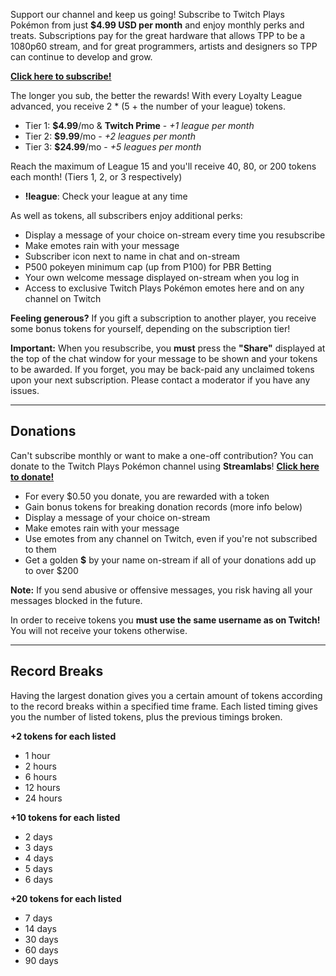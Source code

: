 Support our channel and keep us going! Subscribe to Twitch Plays Pokémon from just **$4.99 USD per month** and enjoy monthly perks and treats.
Subscriptions pay for the great hardware that allows TPP to be a 1080p60 stream, and for great programmers, artists and designers so TPP can continue to develop and grow.

[**Click here to subscribe!**](https://www.twitch.tv/subs/twitchplayspokemon)

The longer you sub, the better the rewards! With every Loyalty League advanced, you receive 2 * (5 + the number of your league) tokens.

- Tier 1: **$4.99**/mo & **Twitch Prime** - *+1 league per month*
- Tier 2: **$9.99**/mo - *+2 leagues per month*
- Tier 3: **$24.99**/mo - *+5 leagues per month*

Reach the maximum of League 15 and you'll receive 40, 80, or 200 tokens each month! (Tiers 1, 2, or 3 respectively)

- **!league**: Check your league at any time

As well as tokens, all subscribers enjoy additional perks:

- Display a message of your choice on-stream every time you resubscribe
- Make emotes rain with your message
- Subscriber icon next to name in chat and on-stream
- P500 pokeyen minimum cap \(up from P100\) for PBR Betting
- Your own welcome message displayed on-stream when you log in
- Access to exclusive Twitch Plays Pokémon emotes here and on any channel on Twitch

**Feeling generous?** If you gift a subscription to another player, you receive some bonus tokens for yourself, depending on the subscription tier!

**Important:** When you resubscribe, you **must** press the **"Share"** displayed at the top of the chat window for your message to be shown and your tokens to be awarded. If you forget, you may be back-paid any unclaimed tokens upon your next subscription. Please contact a moderator if you have any issues.
*****
## Donations

Can't subscribe monthly or want to make a one-off contribution? You can donate to the Twitch Plays Pokémon channel using **Streamlabs**!
[**Click here to donate!**](https://streamlabs.com/twitchplayspokemon/tip)

- For every $0.50 you donate, you are rewarded with a token
- Gain bonus tokens for breaking donation records \(more info below\)
- Display a message of your choice on-stream
- Make emotes rain with your message
- Use emotes from any channel on Twitch, even if you're not subscribed to them
- Get a golden **$** by your name on-stream if all of your donations add up to over $200

**Note:** If you send abusive or offensive messages, you risk having all your messages blocked in the future.

In order to receive tokens you **must use the same username as on Twitch!** You will not receive your tokens otherwise.
*****
## Record Breaks

Having the largest donation gives you a certain amount of tokens according to the record breaks within a specified time frame.
Each listed timing gives you the number of listed tokens, plus the previous timings broken.

**+2 tokens for each listed**
- 1 hour
- 2 hours
- 6 hours
- 12 hours
- 24 hours

**+10 tokens for each listed**
- 2 days
- 3 days
- 4 days
- 5 days
- 6 days

**+20 tokens for each listed**
- 7 days
- 14 days
- 30 days
- 60 days
- 90 days